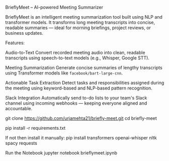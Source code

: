  BrieflyMeet – AI-powered Meeting Summarizer

BrieflyMeet is an intelligent meeting summarization tool built using NLP and transformer models. It transforms long meeting transcripts into concise, readable summaries — ideal for morning briefings, project reviews, or business updates.

Features:

Audio-to-Text
Convert recorded meeting audio into clean, readable transcripts using speech-to-text models (e.g., Whisper, Google STT).

Meeting Summarization
Generate concise summaries of lengthy transcripts using Transformer models like `facebook/bart-large-cnn`.

Actionable Task Extraction
Detect tasks and responsibilities assigned during the meeting using keyword-based and NLP-based pattern recognition.

Slack Integration 
Automatically send to-do lists to your team's Slack channel using incoming webhooks — keeping everyone aligned and accountable.

git clone https://github.com/urjamehta21/briefly-meet.git
cd briefly-meet

pip install -r requirements.txt

If not then install it manually:
pip install transformers openai-whisper nltk spacy requests

Run the Notebook
jupyter notebook brieflymeet.ipynb


